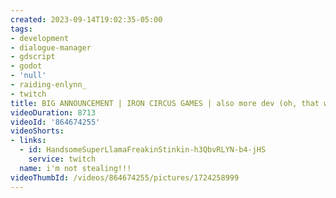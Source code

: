 ```yaml
---
created: 2023-09-14T19:02:35-05:00
tags:
- development
- dialogue-manager
- gdscript
- godot
- 'null'
- raiding-enlynn_
- twitch
title: BIG ANNOUNCEMENT | IRON CIRCUS GAMES | also more dev (oh, that was anti-climatic)
videoDuration: 8713
videoId: '864674255'
videoShorts:
- links:
  - id: HandsomeSuperLlamaFreakinStinkin-h3QbvRLYN-b4-jHS
    service: twitch
  name: i'm not stealing!!!
videoThumbId: /videos/864674255/pictures/1724258999
---
```

